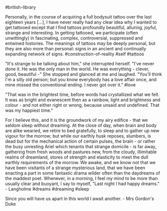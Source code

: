 #british-library

Personally, in the course of acquiring a full bodysuit tattoo over the last eighteen years [...], I have never really had any clear idea why I wanted to get tattooed except that I find tattoos profoundly beautiful, alluring, joyful, strange and interesting. In getting tattooed, we participate (often unwittingly) in fascinating, complex, controversial, suppressed and entwined histories. The meanings of tattoos may be deeply personal, but they are also more than personal: signs in an ancient and continually expanding network of signs.
#construction-of-reality #self #tattoos

"It's strange to be talking about him," she interrupted herself. "I've never done it. He was the only man in the world. He was everything - clever, good, beautiful -" She stopped and glanced at me and laughed. "You'll think I'm a silly old person; but you know everybody has a love affair once, and mine missed the conventional ending. I never got over it."
#love 

"That was in the brightest time, before words had crystallized what we felt. It was as bright and evanescent then as a rainbow, light and brightness and colour - and not either right or wrong, because unsaid and undefined. That was my happiest time."

For I believe this, and it is the groundwork of my airy edifice - that we seldom sleep without dreaming. At the close of day, when brain and body are alike wearied, we retire to bed gratefully, to sleep and to gather up new vigour for the morrow; but while our earthly husk reposes, slumbers, is dead but for the mechanical action of certain pulses, the brain - or rather the busy unresting Ariel which tenants that strange domicile - is far away, gathering from fresh woods and pastures new, from the cloudy, illimitable realms of dreamland, stores of strength and elasticity to meet the dull earthly requirements of the morrow. We awake, and we know not that we have been visitants of a strange mysterious land, that we have been enacting a part in some fantastic drama wilder often than the daydreams of the maddest poet. Whenever, in a morning, I feel my mind to be more than usually clear and buoyant, I say to myself, "Last night I had happy dreams." - Langholme
#dreams #dreaming #sleep 

Since you will have us apart in this world I await another. - Mrs Gordon's Duke
